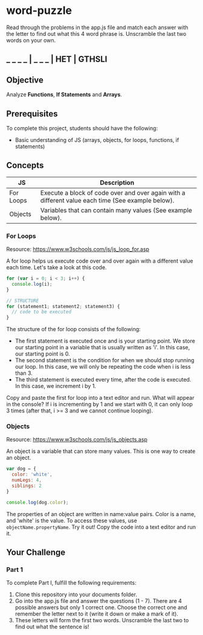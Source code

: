 # word-puzzle

Read through the problems in the app.js file and match each answer with the letter to find out what this 4 word phrase is. Unscramble the last two words on your own.

## _ _ _ _ | _ _ _ | HET | GTHSLI

## Objective

Analyze **Functions**, **If Statements** and **Arrays**.

## Prerequisites

To complete this project, students should have the following:
* Basic understanding of JS (arrays, objects, for loops, functions, if statements)

## Concepts

JS | Description
---|-------------
For Loops | Execute a block of code over and over again with a different value each time (See example below).
Objects | Variables that can contain many values (See example below).

### For Loops
Resource: https://www.w3schools.com/js/js_loop_for.asp

A for loop helps us execute code over and over again with a different value each time. Let's take a look at this code.

``` JavaScript
for (var i = 0; i < 3; i++) {
  console.log(i);
}

// STRUCTURE
for (statement1; statement2; statement3) {
  // code to be executed
}
```

The structure of the for loop consists of the following:
* The first statement is executed once and is your starting point. We store our starting point in a variable that is usually written as 'i'. In this case, our starting point is 0.
* The second statement is the condition for when we should stop running our loop. In this case, we will only be repeating the code when i is less than 3.
* The third statement is executed every time, after the code is executed. In this case, we increment i by 1.

Copy and paste the first for loop into a text editor and run. What will appear in the console? If i is incrementing by 1 and we start with 0, it can only loop 3 times (after that, i >= 3 and we cannot continue looping).

### Objects
Resource: https://www.w3schools.com/js/js_objects.asp

An object is a variable that can store many values. This is one way to create an object.

``` javascript
var dog = {
  color: 'white',
  numLegs: 4,
  siblings: 2
}

console.log(dog.color);
```

The properties of an object are written in name:value pairs. Color is a name, and 'white' is the value. To access these values, use ```objectName.propertyName```. Try it out! Copy the code into a text editor and run it.

## Your Challenge

### Part 1

To complete Part I, fulfill the following requirements:

1. Clone this repository into your documents folder.
2. Go into the app.js file and answer the questions (1 - 7). There are 4 possible answers but only 1 correct one. Choose the correct one and remember the letter next to it (write it down or make a mark of it).
3. These letters will form the first two words. Unscramble the last two to find out what the sentence is!

